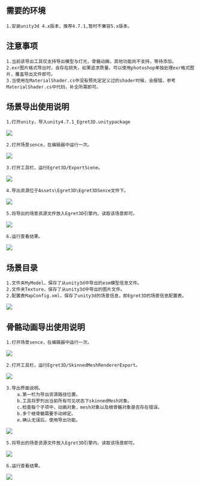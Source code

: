 ## 需要的环境 ##
	1.安装unity3d 4.x版本，推荐4.7.1,暂时不兼容5.x版本。  

## 注意事项 ##
	1.当前该导出工具仅支持导出模型与灯光，骨骼动画，其他功能尚不支持，等待添加。  
	2.exr图片格式导出时，会存在损失，如果追求质量，可以使用photoshop单独处理exr格式图片，覆盖导出文件即可。  
	3.当使用在MaterialShader.cs中没有预先定定义过的shader时候，会报错，参考MaterialShader.cs中代码，补全所需即可。   

## 场景导出使用说明 ##
	1.打开unity，导入unity4.7.1_Egret3D.unitypackage
![](575e88add3339.png)

	2.打开场景sence，在编辑器中运行一次。
![](575e88ae001db.png)

	3.打开工具栏，运行Egret3D/ExportScene。
![](575e88ae1981c.png)

	4.导出资源位于Assets\Egret3D\Egret3DSence文件下。
![](575e88ae2e809.png)

	5.将导出的场景资源文件放入Egret3D引擎内，读取该场景即可。
![](575e88ae3ad60.png)

	6.运行查看结果。
![](575e88ae5d3b1.png)

## 场景目录 ##
	1.文件夹MyModel，保存了从unity3d中导出的esm模型信息文件。  
	2.文件夹Texture，保存了从unity3d中导出的图片文件。  
	2.配置表MapConfig.xml，保存了unity3d的场景信息，即Egret3D的场景信息配置表。  
![](575e88ae6af6d.png)

## 骨骼动画导出使用说明 ##
	1.打开场景sence，在编辑器中运行一次。
![](575e88ad6383b.png)

	2.打开工具栏，运行Egret3D/SkinnedMeshRendererExport。
![](575e88ad82658.png)

	3.导出界面说明。
		a.第一栏为导出资源路径位置。
		b.工具将罗列出当前所有可见状态下skinnedMesh对象。
		c.检查每个子项中，动画对象，mesh对象以及根骨骼对象是否存在错误。
		b.多个根骨骼需要手动绑定。
		e.确认无误后，使用导出功能。
![](575e88ad9d465.png)

	5.将导出的场景资源文件放入Egret3D引擎内，读取该场景即可。
![](575e88adacb94.png)

	6.运行查看结果。
![](575e88adbf8a1.png)
